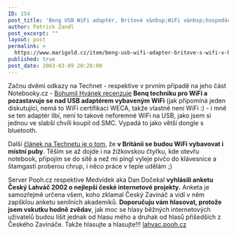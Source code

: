 ```yaml
---
ID: 154
post_title: 'Beng USB WiFi adaptér, Britové s&nbsp;WiFi v&nbsp;hospodách, Pooh vyhlašuje anketu Český Lahváč'
author: Patrick Zandl
post_excerpt: ""
layout: post
permalink: >
  https://www.marigold.cz/item/beng-usb-wifi-adapter-britove-s-wifi-v-hospodach-pooh-vyhlasuje-anketu-cesky-lahvac
published: true
post_date: 2003-03-09 20:20:00
---
```

<P>Začnu dvěmi odkazy na Technet - respektive v prvním případě na jeho část Notebooky.cz - <A href="http://www.notebooky.cz/prislusenstvi/bezdratove_site/benqawl400preview030307.html" target=_blank>Bohumil Hyánek recenzuje</A> <STRONG>Benq techniku pro WiFi a pozastavuje se nad USB adaptérem vybaveným WiFi</STRONG> (jak připomíná jeden diskutující, nemá to WiFi certifikaci WECA, takže vlastně není WiFi :) - i mně se ten adaptér líbí, není to takové neforemné WiFi na USB, jako jsem si jednou ve slabší chvíli koupil od SMC. Vypadá to jako větší dongle s bluetooth. </P>
<P>Další <A href="http://www.technet.cz/novinky/internetnews/internet_v_hospodach030308.html" target=_blank>článek na Technetu je o tom</A>, že <STRONG>v Británii se budou WiFi vybavovat i místní puby</STRONG>. Těším se až dojde i na žižkovskou čtyřku, kde otevřu notebook, připojím se do sítě a než mi pingl vyleje pivčo do klávesnice a štamgasti proberou chrup, i něco práce v teple udělám ;)</P>
<P>Server Pooh.cz respektive Medvídek aka Dan Dočekal <STRONG>vyhlásili anketu Český Lahváč 2002 o nejlepší české internetové projekty.</STRONG> Anketa je samozřejmě určena všem, koho zklamal Český Zavináč a vidí v něm zapšklou anketu senilních akademíků. <STRONG>Doporučuju vám hlasovat, protože jsem vskutku hodně zvědav</STRONG>, jak moc se hlasy běžných internetových uživatelů budou lišit jednak od hlasu mého a druhak od hlasů přišedších z Českého Zavináče. Takže hlasujte a hlasujte!!! <A href="http://lahvac.pooh.cz/" target=_blank>lahvac.pooh.cz</A> </P>